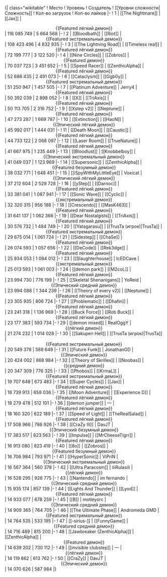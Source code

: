 {| class="wikitable"
! Место
! Уровень
! Создатель
! [[Уровни сложности|Сложность]]
! Кол-во загрузок
! Кол-во лайков
|-
! 1
| [[The Nightmare]]
| [[Jax]]
| <center>{{Featured лёгкий демон}}</center>
| 116 085 749
| 5 664 568
|-
! 2
| [[Bloodbath]]
| [[Riot]]
| <center>{{Featured экстремальный демон}}</center>
| 108 423 496
| 4 832 935
|-
! 3
| [[The Lightning Road]]
| [[Timeless real]]
| <center>{{Featured лёгкий демон}}</center>
| 72 199 777
| 3 122 520
|-
! 4
| [[Nine Circles]]
| [[Zobros]]
| <center>{{Featured демон}}</center>
| 70 037 723
| 3 451 652
|-
! 5
| [[Speed Racer]]
| [[ZenthicAlpha]]
| <center>{{Featured лёгкий демон}}</center>
| 52 686 435
| 2 491 073
|-
! 6
| [[Cataclysm]]
| [[Ggb0y]]
| <center>{{Featured экстремальный демон}}</center>
| 51 250 947
| 1 457 505
|-
! 7
| [[Platinum Adventure]]
| Jerry4
| <center>{{Featured лёгкий демон}}</center>
| 50 392 039
| 2 898 052
|-
! 8
| [[X]]
| [[TriAxis]]
| <center>{{Featured лёгкий демон}}</center>
| 50 113 705
| 2 316 752
|-
! 9
| [[Xstep v2]]
| [[Neptune]]
| <center>{{Featured лёгкий демон}}</center>
| 47 273 287
| 1 669 787
|-
! 10
| [[Extinction]]
| [[HaoN]]
| <center>{{Эпический лёгкий демон}}</center>
| 45 992 017
| 1 444 031
|-
! 11
| [[Death Moon]]
| [[Caustic]]
| <center>{{Featured лёгкий демон}}</center>
| 44 733 122
| 2 068 097
|-
! 12
| [[Laser Room]]
| [[TrueNature]]
| <center>{{Featured лёгкий демон}}</center>
| 41 667 975
| 1 235 449
|-
! 13
| [[Bloodlust]]
| [[Knobbelboy]]
| <center>{{Эпический экстремальный демон}}</center>
| 41 049 037
| 1 123 969
|-
! 14
| [[Supersonic]]
| [[ZenthicAlpha]]
| <center>{{Featured безумный демон}}</center>
| 38 032 771
| 1 648 451
|-
! 15
| [[iSpyWithMyLittleEye]]
| Voxicat
| <center>{{Эпический лёгкий демон}}</center>
| 37 212 604
| 2 529 728
|-
! 16
| [[yStep]]
| [[Darnoc]]
| <center>{{Featured лёгкий демон}}</center>
| 33 381 041
| 1 087 941
|-
! 17
| [[Sonic Wave]]
| [[Cyclic]]
| <center>{{экстремальный демон}}</center>
| 32 320 315
| 956 188
|-
! 18
| [[Crescendo]]
| [[MasK463]]
| <center>{{Featured лёгкий демон}}</center>
| 31 641 137
| 1 062 366
|-
! 19
| [[Dear Nostalgists]]
| [[TriAxis]]
| <center>{{Featured лёгкий демон}}</center>
| 30 576 732
| 1 484 749
|-
! 20
| [[Yatagarasu]]
| [[TrusTa (игрок)|TrusTa]]
| <center>{{Featured экстремальный демон}}</center>
| 29 675 014
| 1 061 724
|-
! 21
| [[Sidestep]]
| [[ChaSe]]
| <center>{{Featured лёгкий демон}}</center>
| 26 074 593
| 1 057 656
|-
! 22
| [[DeCode]]
| [[Rek3dge]]
| <center>{{Featured лёгкий демон}}</center>
| 25 934 053
| 1 094 012
|-
! 23
| [[Slaughterhouse]]
| IcEDCave
| <center>{{экстремальный демон}}</center>
| 25 013 593
| 1 061 003
|-
! 24
| [[demon park]]
| [[M2coL]]
| <center>{{Featured лёгкий демон}}</center>
| 23 994 730
| 776 199
|-
! 25
| [[Skeletal Shenanigans]]
| YoReid
| <center>{{Эпический средний демон}}</center>
| 23 994 088
| 1 344 239
|-
! 26
| [[Theory of every v2]]
| [[Neptune]]
| <center>{{Featured лёгкий демон}}</center>
| 23 305 935
| 806 724
|-
! 27
| [[Problematic]]
| [[Dhafin]]
| <center>{{Featured лёгкий демон}}</center>
| 23 241 318
| 1 136 969
|-
! 28
| [[Buck Force]]
| [[Rob Buck]]
| <center>{{Featured лёгкий демон}}</center>
| 23 177 383
| 593 734
|-
! 29
| [[demon mixed]]
| RealOggY
| <center>{{лёгкий демон}}</center>
| 21 274 232
| 1 014 028
|-
! 30
| [[Sakupen Hell]]
| [[TrusTa (игрок)|TrusTa]]
| <center>{{Featured экстремальный демон}}</center>
| 20 549 378
| 588 649
|-
! 31
| [[Future Funk]]
| JonathanGD
| <center>{{Эпический демон}}</center>
| 20 424 002
| 868 984
|-
! 32
| [[Theory of Skrillex]]
| [[Noobas]]
| <center>{{средний демон}}</center>
| 20 347 309
| 776 325
|-
! 33
| [[Phobos]]
| [[KrmaL]]
| <center>{{Featured экстремальный демон}}</center>
| 19 707 648
| 673 483
|-
! 34
| [[Super Cycles]]
| [[Jax]]
| <center>{{Featured лёгкий демон}}</center>
| 18 739 913
| 658 036
|-
! 35
| [[Moon Adventure]]
| [[Experience D]]
| <center>{{Featured лёгкий демон}}</center>
| 18 279 478
| 512 101
|-
! 36
| [[demon jumper]]
| —
| <center>{{Featured лёгкий демон}}</center>
| 18 160 320
| 622 189
|-
! 37
| [[Speed of Light]]
| [[TheRealSalad]]
| <center>{{Featured лёгкий демон}}</center>
| 17 508 966
| 786 926
|-
! 38
| [[CraZy III]]
| DavJT
| <center>{{Эпический безумный демон}}</center>
| 17 383 517
| 823 563
|-
! 39
| [[Impulse]]
| [[MrCheeseTigrr]]
| <center>{{Featured лёгкий демон}}</center>
| 16 913 080
| 823 419
|-
! 40
| [[8o]]
| [[Zobros]]
| <center>{{Featured безумный демон}}</center>
| 16 706 984
| 793 971
|-
! 41
| [[HyperSonic]]
| ViPriN
| <center>{{Эпический экстремальный демон}}</center>
| 16 567 364
| 560 378
|-
! 42
| [[Ultra Paracosm]]
| iIiRulasiIi
| <center>{{лёгкий демон}}</center>
| 16 528 295
| 928 775
|-
! 43
| [[Nantendo]]
| im fernando
| <center>{{Эпический средний демон}}</center>
| 15 935 174
| 857 139
|-
! 44
| [[Lights And Thunder]]
| [[Lyod]]
| <center>{{Featured лёгкий демон}}</center>
| 14 933 077
| 678 259
|-
! 45
| [[B]]
| motleyorc
| <center>{{Эпический средний демон}}</center>
| 14 909 365
| 764 705
|-
! 46
| [[The Ultimate Phase]]
| Andromeda GMD
| <center>{{Featured экстремальный демон}}</center>
| 14 764 535
| 533 195
|-
! 47
| [[-sirius-]]
| [[FunnyGame]]
| <center>{{Featured средний демон}}</center>
| 14 716 489
| 815 200
|-
! 48
| [[Jawbreaker (ZenthicAlpha)]]
| [[ZenthicAlpha]]
| <center>{{Featured демон}}</center>
| 14 639 202
| 730 112
|-
! 49
| [[invisible clubstep]]
| —
| <center>{{лёгкий демон}}</center>
| 14 119 862
| 613 762
|-
! 50
| [[CraZy]]
| DavJT
| <center>{{Эпический демон}}</center>
| 14 070 626
| 587 984
|}